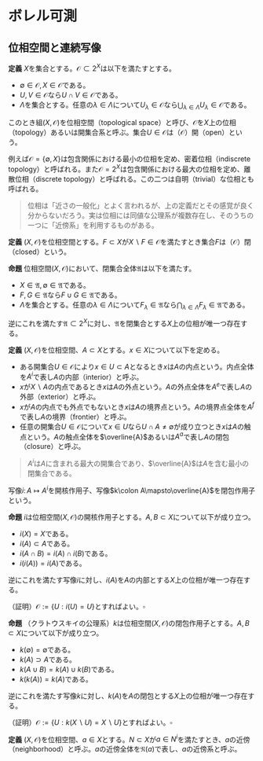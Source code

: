
# ボレル可測




## 位相空間と連続写像

__定義__ $X$を集合とする。$\mathcal{O}\subset 2^{X}$は以下を満たすとする。

- $\emptyset\in\mathcal{O}, X\in\mathcal{O}$である。
- $U, V\in\mathcal{O}$なら$U\cap V\in\mathcal{O}$である。
- $\Lambda$を集合とする。任意の$\lambda\in\Lambda$について$U_{\lambda}\in\mathcal{O}$なら$\bigcup_{\lambda\in\Lambda}U_{\lambda}\in\mathcal{O}$である。

このとき組$( X, \mathcal{O} )$を位相空間（topological space）と呼び、$\mathcal{O}$を$X$上の位相（topology）あるいは開集合系と呼ぶ。集合$U\in\mathcal{O}$は（$\mathcal{O}$）開（open）という。

例えば$\mathcal{O}=\lbrace \emptyset, X \rbrace$は包含関係における最小の位相を定め、密着位相（indiscrete topology）と呼ばれる。また$\mathcal{O}=2^{X}$は包含関係における最大の位相を定め、離散位相（discrete topology）と呼ばれる。この二つは自明（trivial）な位相とも呼ばれる。

> 位相は「近さの一般化」とよく言われるが、上の定義だとその感覚が良く分からないだろう。実は位相には同値な公理系が複数存在し、そのうちの一つに「近傍系」を利用するものがある。

__定義__ $( X, \mathcal{O} )$を位相空間とする。$F\subset X$が$X\backslash F\in\mathcal{O}$を満たすとき集合$F$は（$\mathcal{O}$）閉（closed）という。

__命題__ 位相空間$( X, \mathcal{O} )$において、閉集合全体$\mathfrak{A}$は以下を満たす。

- $X\in\mathfrak{A}, \emptyset\in\mathfrak{A}$である。
- $F, G\in\mathfrak{A}$なら$F\cup G\in\mathfrak{A}$である。
- $\Lambda$を集合とする。任意の$\lambda\in\Lambda$について$F_{\lambda}\in\mathfrak{A}$なら$\bigcap_{\lambda\in\Lambda}F_{\lambda}\in\mathfrak{A}$である。

逆にこれを満たす$\mathfrak{A}\subset 2^{X}$に対し、$\mathfrak{A}$を閉集合とする$X$上の位相が唯一つ存在する。

__定義__ $( X, \mathcal{O} )$を位相空間、$A\subset X$とする。$x\in X$について以下を定める。

- ある開集合$U\in\mathcal{O}$により$x\in U\subset A$となるとき$x$は$A$の内点という。内点全体を$A^{i}$で表し$A$の内部（interior）と呼ぶ。
- $x$が$X\backslash A$の内点であるとき$x$は$A$の外点という。$A$の外点全体を$A^{e}$で表し$A$の外部（exterior）と呼ぶ。
- $x$が$A$の内点でも外点でもないとき$x$は$A$の境界点という。$A$の境界点全体を$A^{f}$で表し$A$の境界（frontier）と呼ぶ。
- 任意の開集合$U\in\mathcal{O}$について$x\in U$なら$U\cap A\neq\emptyset$が成り立つとき$x$は$A$の触点という。$A$の触点全体を$\overline{A}$あるいは$A^{a}$で表し$A$の閉包（closure）と呼ぶ。

> $A^{i}$は$A$に含まれる最大の開集合であり、$\overline{A}$は$A$を含む最小の閉集合である。

写像$i\colon A\mapsto A^{i}$を開核作用子、写像$k\colon A\mapsto\overline{A}$を閉包作用子という。

__命題__ $i$は位相空間$( X, \mathcal{O} )$の開核作用子とする。$A, B\subset X$について以下が成り立つ。

- $i( X )=X$である。
- $i( A )\subset A$である。
- $i( A\cap B )=i( A )\cap i( B )$である。
- $i( i( A ) )=i( A )$である。

逆にこれを満たす写像$i$に対し、$i( A )$を$A$の内部とする$X$上の位相が唯一つ存在する。

（証明）$\mathcal{O}:=\lbrace U : i( U )=U \rbrace$とすればよい。$\square$

__命題__ （クラトウスキイの公理系）$k$は位相空間$( X, \mathcal{O} )$の閉包作用子とする。$A, B\subset X$について以下が成り立つ。

- $k( \emptyset )=\emptyset$である。
- $k( A )\supset A$である。
- $k( A\cup B )=k( A )\cup k( B )$である。
- $k( k( A ) )=k( A )$である。

逆にこれを満たす写像$k$に対し、$k( A )$を$A$の閉包とする$X$上の位相が唯一つ存在する。

（証明）$\mathcal{O}:=\lbrace U : k( X\backslash U )=X\backslash U \rbrace$とすればよい。$\square$

__定義__ $( X, \mathcal{O} )$を位相空間、$a\in X$とする。$N\subset X$が$a\in N^{i}$を満たすとき、$a$の近傍（neighborhood）と呼ぶ。$a$の近傍全体を$\mathfrak{N}( a )$で表し、$a$の近傍系と呼ぶ。

<!--
\begin{Exc}{ハウスドルフの公理系}{}
位相空間$( X, \mathcal{O} )$において、近傍系は$a\in X$について以下を満たす。
\begin{EnumCond}
\item$X\in\mathfrak{N}( a )$であり、$N\in\mathfrak{N}( a )$なら$a\in N$である。
\item$N, M\in\mathfrak{N}( a )$なら$N\cap M\in\mathfrak{N}( a )$である。
\item$N\in\mathfrak{N}( a )$であり、$N\subset M$なら$M\in\mathfrak{N}( a )$である。
\item$N\in\mathfrak{N}( a )$について、ある$M\in\mathfrak{N}( a )$が存在し、任意の$b\in M$について$N\in\mathfrak{N}( b )$が成り立つ。
\end{EnumCond}

逆にこれを満たす写像$a\mapsto\mathfrak{N}( a )$に対し、$\mathfrak{N}( a )$を$a$の近傍系とする$X$上の位相が唯一つ存在する。 
\end{Exc}

\begin{proof}
（ヒント）$\mathcal{O}:=\lbrace N : a\in N \Rightarrow N\in\mathfrak{N}( a ) \rbrace$とすればよい。$\square$
\end{proof}

次に連続写像を定義する。

\begin{Def}{}{}
$( X, \mathcal{O}_{X} ), ( Y, \mathcal{O}_{Y} )$を位相空間、$a\in X$とする。写像$f\colon X\rightarrow Y$が
\[ N\in\mathfrak{N}( f( a ) )\Rightarrow f^{-1}( N )\in\mathfrak{N}( a ) \]
を満たすとき、$f$は$a$において連続（continuous）であるという。
\end{Def}

\begin{Prop}{}{}
$( X, \mathcal{O}_{X} ), ( Y, \mathcal{O}_{Y} )$を位相空間とする。写像$f\colon X\rightarrow Y$に関して以下は同値である。
\begin{EnumEquiv}
\item 任意の$a\in X$において$f$は連続である。
\item$U\subset Y$が$\mathcal{O}_{Y}$-開集合なら$f^{-1}( U )\subset X$は$\mathcal{O}_{X}$-開集合である。
\item$F\subset Y$が$\mathcal{O}_{Y}$-閉集合なら$f^{-1}( F )\subset X$は$\mathcal{O}_{X}$-閉集合である。
\item 任意の$A\subset X$に対し$f( \overline{A} )\subset\overline{f( A )}$が成り立つ。
\end{EnumEquiv}
\end{Prop}

\begin{proof}
（証明）略。$\square$
\end{proof}

\begin{Def}{}{}
上の4条件の何れか（従って全て）を満たすとき、$f$は位相空間$( X, \mathcal{O}_{X} )$から$( Y, \mathcal{O}_{Y} )$への連続写像という。
\end{Def}

連続写像の合成は連続写像であり、恒等写像は連続写像である。故に位相空間と連続写像は圏の対象と射を定める。これを位相空間の圏といい圏$\mathbf{Top}$と記す。




\subsection{ボレル集合族}
\begin{Def}{}{}
位相空間$( X, \mathcal{O} )$に対し、位相により生成される$\sigma$-加法族$\sigma\lbrack \mathcal{O} \rbrack$をボレル集合族と呼ぶ。
特に$\sigma\lbrack \mathcal{O} \rbrack$-可測であることをボレル可測であるという。
\end{Def}

ボレル集合族は、位相が明らかな場合は$\mathscr{B}_{X}$や$\mathscr{B}( X )$などと記すこともある。

位相空間$( X, \mathcal{O}_{X} ), ( Y, \mathcal{O}_{Y} )$に対し、連続写像$f\colon X\rightarrow Y$は$\mathcal{O}_{Y}$-開集合を$\mathcal{O}_{X}$-開集合に引き戻す。
従って$f$は可測空間$( X, \sigma\lbrack \mathcal{O}_{X} \rbrack )$から$( Y, \sigma\lbrack \mathcal{O}_{Y} \rbrack )$への可測函数を定め、
更にこれは圏$\mathbf{Top}$から圏$\mathbf{meas}$への函手を定める。この函手をボレル函手と呼ぶことにする。

位相も$\sigma$-加法族と同様に、直接指定されて表されるという状況はあまり多くなく、大抵は基本となる集合族が位相を「生成」していると考える。「生成」の方法はいくつかあるが、ここでは開基というものを紹介しよう。

\begin{Def}{}{}
$( X, \mathcal{O} )$を位相空間、$\mathcal{B}\subset\mathcal{O}$とする。
任意の開集合$U\in\mathcal{O}$に対し、ある$\mathcal{B}_{0}\subset\mathcal{B}$が存在して$U=\cup\mathcal{B}_{0}$と表せるとき、
$\mathcal{B}$は位相$\mathcal{O}$の開基（open basis）であるという。
\end{Def}

言い換えれば、任意の開集合$U\in\mathcal{O}$及び$x\in U$に対し、適当な$B\in\mathcal{B}$を取れば$x\in B\subset U$が成り立つようにできる。

\begin{Rem}{}{}
集合族$\mathfrak{A}\subset 2^{X}$について$\mathfrak{A}$が空でないときは
\begin{align*}
\cup\mathfrak{A}&=\bigcup_{A\in\mathfrak{A}}A,& \cap\mathfrak{A}&=\bigcap_{A\in\mathfrak{A}}A
\end{align*}
と定め、
\begin{align*}
\cup\emptyset&=\emptyset, & \cap\emptyset&=X
\end{align*}
と定める。
\end{Rem}

通常の位相を持ったユークリッド空間$\mathbb{R}$の開基としては、例えば開区間全体がある。当然開集合全体も開基であり、位相については様々な開基を考えることが出来る。しかし、開基が定める位相は次の命題より一意的である。

\begin{Prop}{}{}
$X$を集合、$\mathcal{B}\subset 2^{X}$とする。次は同値である。
\begin{EnumEquiv}
\item$\mathcal{B}$はある位相の開基である。
\item 次の2条件を満たす。
	\begin{EnumCond}
 	\item$X=\cup\mathcal{B}$である。
	\item$B_{1}, B_{2}\in\mathcal{B}$及び$x\in B_{1}\cap B_{2}$について、ある$B\in\mathcal{B}$が存在して$x\in B\subset B_{1}\cap B_{2}$を満たす。
	\end{EnumCond}
\end{EnumEquiv}

このとき$\mathcal{B}$を開基とする位相は一意的である。
\end{Prop}

\begin{proof}
（証明）位相$\mathcal{O}$が$\mathcal{B}$を開基とするなら、
\[ \mathcal{O}=\lbrace \cup\mathfrak{A} : \mathfrak{A}\subset\mathcal{B} \rbrace \]
という等式を満たさなければならない。一意性はこれより明らか。また下の2条件を満たすとき、この等式で定めた$\mathcal{O}$は位相を定め、$\mathcal{B}$はその開基となる。上から下も簡単。$\square$
\end{proof}

さて位相空間$( X, \mathcal{O} )$の開基$\mathcal{B}$について考えるとき、当然問題となってくるのは、
開基により生成される$\sigma$-加法族$\sigma\lbrack \mathcal{B} \rbrack$と、位相により生成される$\sigma$-加法族$\sigma\lbrack \mathcal{O} \rbrack$との関係である。
もちろん$\sigma\lbrack \mathcal{B} \rbrack\subset\sigma\lbrack \mathcal{O} \rbrack$は成り立つが、これは必ずしも一致するとは限らない。

\begin{Def}{}{}
$( X, \mathcal{O} )$を位相空間とする。位相$\mathcal{O}$が、高々可算個の開集合からなる開基を持つとき、第2可算公理を満たすという。
\end{Def}

\begin{Lem}{}{}
位相空間$( X, \mathcal{O} )$は第2可算公理を満たし、開基$\mathcal{B}$はその可算開基を含むとする。
このとき$\sigma\lbrack \mathcal{O} \rbrack=\sigma\lbrack \mathcal{B} \rbrack$が成り立つ。
\end{Lem}

\begin{proof}
（証明）開集合$U\in\mathcal{O}$について、$\mathcal{B}$は可算開基$\mathcal{B}^{\prime}$を含むので、
$\mathcal{B}^{\prime}_{0}\subset\mathcal{B}^{\prime}$を取り$U=\cup\mathcal{B}^{\prime}_{0}$と表せる。
このとき$O\in\sigma\lbrack \mathcal{B} \rbrack$を得るから、最小性より$\sigma\lbrack \mathcal{O} \rbrack\subset\sigma\lbrack \mathcal{B} \rbrack$が従う。$\square$
\end{proof}




\subsection{積位相空間とボレル集合族}
位相空間に対しても積を考えることが出来る。我々は可測空間において有限積しか今の所は考えていないので、位相空間においても同様に有限積のみを考えることにする。

\begin{Def}{}{}
$( X, \mathcal{O}_{X} ), ( Y, \mathcal{O}_{Y} )$を位相空間とする。
\[ \mathcal{O}_{X}\times\mathcal{O}_{Y}=\lbrace U\times V : U\in\mathcal{O}_{X}, V\in\mathcal{O}_{Y} \rbrace\subset 2^{X\times Y} \]
は開基の2条件を満たし、ある一意的な位相$\mathcal{O}\subset 2^{X\times Y}$の開基となる。
この位相を箱型積位相（box product topology）と呼び、$( X\times Y, \mathcal{O} )$を箱型積位相空間という。
\end{Def}

実は、任意の添え字を持つ位相空間の族について、その直積集合上に積位相と呼ばれる位相を定めることができ、これを積位相空間、あるいは単に積空間と呼ぶ。
このとき積空間と各成分への射影は普遍性を満たし、圏$\mathbf{Top}$における積対象となる。積空間の位相は一般的に箱型積位相とは異なるものだが、添え字集合が有限のときには一致する。
従って上で定めた箱型積位相空間$( X\times Y, \mathcal{O} )$は、積空間であり、$( X, \mathcal{O}_{X} )$と$( Y, \mathcal{O}_{Y} )$の積対象でもある。
これより、以下では「箱型」という用語は省略して述べる。

\begin{Prop}{}{}
$( X, \mathcal{O}_{X} ), ( Y, \mathcal{O}_{Y} )$を位相空間とする。
$\mathcal{B}_{X}, \mathcal{B}_{Y}$を$\mathcal{O}_{X}, \mathcal{O}_{Y}$の開基とすれば、$\mathcal{B}_{X}\times\mathcal{B}_{Y}$は積位相の開基となる。

特に$\mathcal{B}_{X}, \mathcal{B}_{Y}$が可算のとき、$\mathcal{B}_{X}\times\mathcal{B}_{Y}$も可算である。故に有限積は第2可算公理を保つ。
\end{Prop}

\begin{proof}
（証明）開基の2条件が成り立つことを示せば良い。$\square$
\end{proof}

位相空間$( X, \mathcal{O}_{X} ), ( Y, \mathcal{O}_{Y} )$について、$\mathcal{B}_{X}, \mathcal{B}_{Y}$をその開基、$( X\times Y, \mathcal{O} )$をその積空間とする。このとき
\[ \sigma\lbrack \mathcal{B}_{X}\times\mathcal{B}_{Y} \rbrack \subset \sigma\lbrack \mathcal{B}_{X}\times Y\cup X\times\mathcal{B}_{Y} \rbrack \subset \sigma\lbrack \mathcal{O}_{X}\times Y\cup X\times\mathcal{O}_{Y} \rbrack \subset \sigma\lbrack \mathcal{O} \rbrack \]
が成り立つ。ここで
\begin{align*}
\sigma\lbrack \mathcal{B}_{X} \rbrack\otimes\sigma\lbrack \mathcal{B}_{Y} \rbrack &:= \sigma\left\lbrack \sigma\lbrack \mathcal{B}_{X} \rbrack\times Y\cup X\times\sigma\lbrack \mathcal{B}_{Y} \rbrack \right\rbrack = \sigma\left\lbrack \sigma\lbrack \mathcal{B}_{X} \rbrack\times\sigma\lbrack \mathcal{B}_{Y} \rbrack \right\rbrack, \\
\sigma\lbrack \mathcal{O}_{X} \rbrack\otimes\sigma\lbrack \mathcal{O}_{Y} \rbrack &:= \sigma\left\lbrack \sigma\lbrack \mathcal{O}_{X} \rbrack\times Y\cup X\times\sigma\lbrack \mathcal{O}_{Y} \rbrack \right\rbrack = \sigma\left\lbrack \sigma\lbrack \mathcal{O}_{X} \rbrack\times\sigma\lbrack \mathcal{O}_{Y} \rbrack \right\rbrack
\end{align*}
が成り立つので、
\begin{align*}
\sigma\lbrack \mathcal{B}_{X}\times Y\cup X\times\mathcal{B}_{Y} \rbrack &\subset \sigma\lbrack \mathcal{B}_{X} \rbrack\otimes\sigma\lbrack \mathcal{B}_{Y} \rbrack, \\
\sigma\lbrack \mathcal{O}_{X}\times Y\cup X\times\mathcal{O}_{Y} \rbrack &\subset \sigma\lbrack \mathcal{O}_{X} \rbrack\otimes\sigma\lbrack \mathcal{O}_{Y} \rbrack
\end{align*}
も成り立つ。

ここで興味があるのは、これらの包含関係が「いつ」等号となるかという疑問である。この一つの答えを、我々は第2可算公理の文脈で得ることが出来る。

\begin{Thm}{}{}
位相空間$( X, \mathcal{O}_{X} ), ( Y, \mathcal{O}_{Y} )$は第2可算公理を満たし、$\mathcal{B}_{X}, \mathcal{B}_{Y}$はその可算開基とする。積位相を$\mathcal{O}$とすれば、
\[ \sigma\lbrack \mathcal{O} \rbrack=\sigma\lbrack \mathcal{B}_{X}\times\mathcal{B}_{Y} \rbrack=\sigma\lbrack \mathcal{B}_{X} \rbrack\otimes\sigma\lbrack \mathcal{B}_{Y} \rbrack=\sigma\lbrack \mathcal{O}_{X} \rbrack\otimes\sigma\lbrack \mathcal{O}_{Y} \rbrack \]
が成り立つ。
\end{Thm}

\begin{proof}
（証明）補題より$\sigma\lbrack \mathcal{B}_{X} \rbrack=\sigma\lbrack \mathcal{O}_{X} \rbrack, \sigma\lbrack \mathcal{B}_{Y} \rbrack=\sigma\lbrack \mathcal{O}_{Y} \rbrack$
及び$\sigma\lbrack \mathcal{B}_{X}\times\mathcal{B}_{Y} \rbrack = \sigma\lbrack \mathcal{O} \rbrack$が成り立つ。
従って上の議論から$\sigma\lbrack \mathcal{O} \rbrack\subset\sigma\lbrack \mathcal{O}_{X} \rbrack\otimes\sigma\lbrack \mathcal{O}_{Y} \rbrack$となるため、逆を示せば良い。

$f\colon X\times Y\rightarrow X, g\colon X\times Y\rightarrow Y$を射影とする。このとき積位相の定義より$f, g$は連続写像となるから、可測写像でもある。
従って普遍性より、唯一つの可測写像$h\colon ( X\times Y, \sigma\lbrack \mathcal{O} \rbrack )\rightarrow ( X\times Y, \sigma\lbrack \mathcal{O}_{X} \rbrack\otimes\sigma\lbrack \mathcal{O}_{Y} \rbrack )$が存在して、図式を可換にする。
このとき$h$は定め方より恒等写像となるが、可測性より$\sigma\lbrack \mathcal{O}_{X} \rbrack\otimes\sigma\lbrack \mathcal{O}_{Y} \rbrack \subset \sigma\lbrack \mathcal{O} \rbrack$を得る。$\square$
\end{proof}

定理の示すところは、可算開基を持つ位相空間について、積位相空間のボレル集合族は、ボレル集合族の積$\sigma$-加法族である、ということであり、
ボレル集合族の表記に倣えば$\mathscr{B}_{X\times Y}=\mathscr{B}_{X}\otimes\mathscr{B}_{Y}$が成り立つということを意味している。
この意味でボレル函手は有限積に関して自然に振舞うことが分かる。

\end{document}

-->